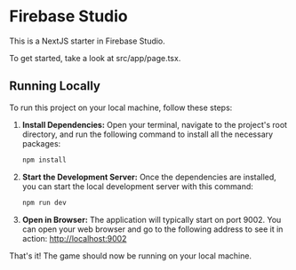 # Firebase Studio

This is a NextJS starter in Firebase Studio.

To get started, take a look at src/app/page.tsx.

## Running Locally

To run this project on your local machine, follow these steps:

1.  **Install Dependencies:**
    Open your terminal, navigate to the project's root directory, and run the following command to install all the necessary packages:
    ```bash
    npm install
    ```

2.  **Start the Development Server:**
    Once the dependencies are installed, you can start the local development server with this command:
    ```bash
    npm run dev
    ```

3.  **Open in Browser:**
    The application will typically start on port 9002. You can open your web browser and go to the following address to see it in action:
    [http://localhost:9002](http://localhost:9002)

That's it! The game should now be running on your local machine.